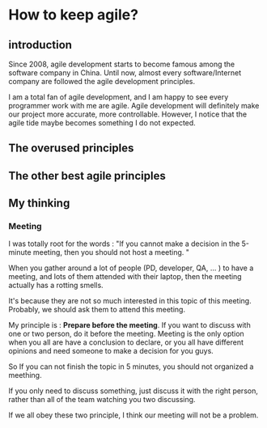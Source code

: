 # How to keep agile?

## introduction
Since 2008, agile development starts to become famous among the software company in China. Until now, almost every software/Internet company are followed the agile development principles. 

I am a total fan of agile development, and I am happy to see every programmer work with me are agile. Agile development will definitely make our project more accurate, more controllable. However, I notice that the agile tide maybe becomes something I do not expected.

## The overused principles




## The other best agile principles



## My thinking
### Meeting
I was totally root for the words : "If you cannot make a decision in the 5-minute meeting, then you should not host a meeting. "

When you gather around a lot of people (PD, developer, QA, ... ) to have a meeting, and lots of them attended with their laptop, then the meeting actually has a rotting smells. 

It's because they are not so much interested in this topic of this meeting. Probably, we should ask them to attend this meeting. 

My principle is : **Prepare before the meeting**. If you want to discuss with one or two person, do it before the meeting. Meeting is the only option when you all are have a conclusion to declare, or you all have different opinions and need someone to make a decision for you guys. 

So If you can not finish the topic in 5 minutes, you should not organized a meething. 

If you only need to discuss something, just discuss it with the right person, rather than all of the team watching you two discussing.

If we all obey these two principle, I think our meeting will not be a problem.


